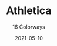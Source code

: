 ---
image_primary: "img/product_main_136_athletica-main2.jpg"
image_secondary: "img/colorway_136_soma.JPG"
description: "Let%u2019s%20begin%20with%20just%20how%20miraculous%20this%20product%20truly%20is%u2026a%20redefinition%20of%20an%20interior%20%u2018soft%u2019%20surface%20material%2C%20elevated%20to%20a%20whole%20new%20level%20of%20performance."
tags: 
  - "Textiles"
designer: "Joseph Noble"
href: "https://www.josephnoble.com/collections/fitness/"
title: "Athletica"
subtitle: "16 Colorways"
category: "Textiles"
manufacturer: "Joseph Noble"
slug: "/manufacturers/joseph-noble/textiles/joseph-noble-athletica"
date: "2021-05-10"
---